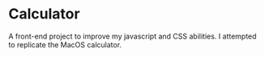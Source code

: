 # Calculator

A front-end project to improve my javascript and CSS abilities. I attempted to replicate the MacOS calculator.